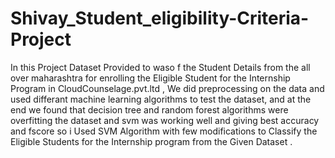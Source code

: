 # Shivay_Student_eligibility-Criteria-Project
In this Project Dataset Provided to waso f the Student Details from the all over maharashtra for enrolling the Eligible Student for the Internship Program in CloudCounselage.pvt.ltd  ,
We did preprocessing on the data and used differant machine learning algorithms to test the dataset,
and at the end we found that decision tree and random forest algorithms were overfitting the dataset and svm was working well and giving best accuracy and fscore
so i Used SVM Algorithm with few modifications  to Classify the Eligible Students for the Internship program from the Given Dataset .
